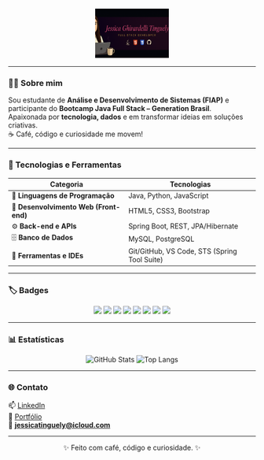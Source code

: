 <p align="center">
  <img src="./.github/assets/banner_github.png" alt="Banner" height="100">
</p>


---

### 👩‍💻 Sobre mim
Sou estudante de **Análise e Desenvolvimento de Sistemas (FIAP)** e participante do **Bootcamp Java Full Stack – Generation Brasil**.  
Apaixonada por **tecnologia, dados** e em transformar ideias em soluções criativas.  
☕ Café, código e curiosidade me movem!

---

### 🧰 Tecnologias e Ferramentas

| Categoria | Tecnologias |
|------------|-------------|
| 🧠 **Linguagens de Programação** | Java, Python, JavaScript |
| 🎨 **Desenvolvimento Web (Front-end)** | HTML5, CSS3, Bootstrap |
| ⚙️ **Back-end e APIs** | Spring Boot, REST, JPA/Hibernate |
| 🗄️ **Banco de Dados** | MySQL, PostgreSQL |
| 🧪 **Ferramentas e IDEs** | Git/GitHub, VS Code, STS (Spring Tool Suite) |

---

### 🏷️ Badges

<p align="center">
  <img src="https://img.shields.io/badge/Java-ED8B00?style=for-the-badge&logo=openjdk&logoColor=white"/>
  <img src="https://img.shields.io/badge/Python-3776AB?style=for-the-badge&logo=python&logoColor=white"/>
  <img src="https://img.shields.io/badge/HTML5-E34F26?style=for-the-badge&logo=html5&logoColor=white"/>
  <img src="https://img.shields.io/badge/CSS3-1572B6?style=for-the-badge&logo=css3&logoColor=white"/>
  <img src="https://img.shields.io/badge/Bootstrap-7952B3?style=for-the-badge&logo=bootstrap&logoColor=white"/>
  <img src="https://img.shields.io/badge/Spring_Boot-6DB33F?style=for-the-badge&logo=springboot&logoColor=white"/>
  <img src="https://img.shields.io/badge/MySQL-4479A1?style=for-the-badge&logo=mysql&logoColor=white"/>
  <img src="https://img.shields.io/badge/GitHub-181717?style=for-the-badge&logo=github&logoColor=white"/>
</p>

---

### 📊 Estatísticas
<div align="center">
  
![GitHub Stats](https://github-readme-stats.vercel.app/api?username=jessicatinguely&show_icons=true&theme=dracula&rank_icon=github)
![Top Langs](https://github-readme-stats.vercel.app/api/top-langs/?username=jessicatinguely&layout=compact&theme=dracula)

</div>

---

### 🌐 Contato
📫 [LinkedIn](https://www.linkedin.com/in/jessicatinguely)  
💼 [Portfólio](https://jessicatinguely.github.io)  
📧 **jessicatinguely@icloud.com**

---

<p align="center">✨ Feito com café, código e curiosidade. ✨</p>

